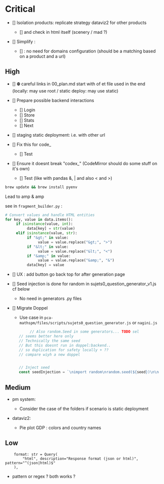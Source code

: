 


# Critical



- [] Isolation products: replicate strategy dataviz2 for other products 
     - [] and check in html itself (scenery / mad ?)


- [] Simplify :
     - [] : no need for domains configuration (should be a matching based on a product and a url) 



## High 

- [] ⛔️ careful links in 00_plan.md start with  of  et file used in the end (locally: may use root / static deploy: may use static)

- [] Prepare possible backend interactions
     - [] Login
     - [] Store
     - [] Stats
     - [] Next



- [] staging static deployment: i.e. with other url 

- []  Fix this for code_
     - [] Test
- [] Ensure it doesnt break "codex_" (CodeMirror should do some stuff on it's own)
     - [] Test (like with pandas &, | and also < and >)

```bash
brew update && brew install pyenv
```
Lead to amp & amp


see in `fragment_builder.py` : 


```python
# Convert values and handle HTML entities
for key, value in data.items():
     if isinstance(value, int):
          data[key] = str(value)
     elif isinstance(value, str):
          if "&gt;" in value:
               value = value.replace("&gt;", ">")
          if "&lt;" in value:
               value = value.replace("&lt;", "<")
          if "&amp;" in value:
               value = value.replace("&amp;", "&")
          data[key] = value

```


- [] UX : add button go back top for after generation page

- [] Seed injection is done for random in sujets0_question_generator_v1.js cf below
     - No need in generators .py files

- [] Migrate Doppel
     - Use case in `pca-mathspm/files/scripts/sujets0_question_generator.js` or `nagini.js` 
     ```js
             // Also random.Seed in some generators... TODO sel
        // seems better here only
        // Technically the same seed
        // But this doesnt run in doppel:backend..
        // so duplication for safety locally + ?? 
        // compare wiyh a new doppel


        // Inject seed
        const seedInjection = `\nimport random\nrandom.seed(${seed})\n\n# Override the default SEED\nimport teachers.defaults\nteachers.defaults.SEED = ${seed}\n\n`;
     ```



## Medium



- pm system:
     - Consider the case of the folders if scenario is static deployment

- dataviz2:
     - Pie plot GDP : colors and country names





## Low

```
    format: str = Query(
        "html", description="Response format (json or html)", pattern="^(json|html)$"
    ),
```

- pattern or regex ? both works ?